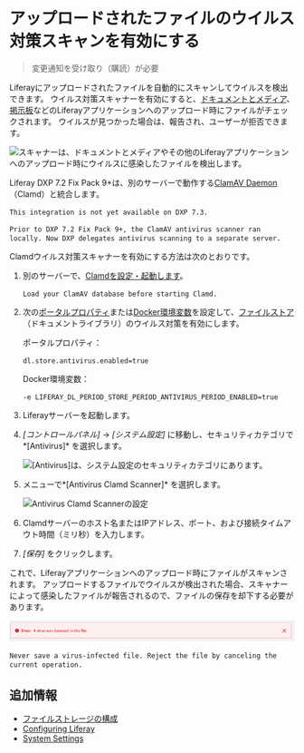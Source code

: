 # アップロードされたファイルのウイルス対策スキャンを有効にする

> 変更通知を受け取り（購読）が必要

Liferayにアップロードされたファイルを自動的にスキャンしてウイルスを検出できます。 ウイルス対策スキャナーを有効にすると、[ドキュメントとメディア](../../content-authoring-and-management/documents-and-media/introduction-to-documents-and-media.md)、[掲示板](../../collaboration-and-social/message-boards/user-guide/getting-started-with-message-boards.md)などのLiferayアプリケーションへのアップロード時にファイルがチェックされます。 ウイルスが見つかった場合は、報告され、ユーザーが拒否できます。

![スキャナーは、ドキュメントとメディアやその他のLiferayアプリケーションへのアップロード時にウイルスに感染したファイルを検出します。](./enabling-antivirus-scanning-for-uploaded-files/images/01.png)

Liferay DXP 7.2 Fix Pack 9+は、別のサーバーで動作する[ClamAV Daemon](https://www.clamav.net/documents/scanning#clamd)（Clamd）と統合します。

```{note}
This integration is not yet available on DXP 7.3.
```

```{note}
Prior to DXP 7.2 Fix Pack 9+, the ClamAV antivirus scanner ran locally. Now DXP delegates antivirus scanning to a separate server.
```

Clamdウイルス対策スキャナーを有効にする方法は次のとおりです。

1.  別のサーバーで、[Clamdを設定・起動します](https://www.clamav.net/documents/scanning#clamd)。

    ```{important}
    Load your ClamAV database before starting Clamd.
    ```

2.  次の[ポータルプロパティ](configuring-file-storage.md)または[Docker環境変数](../../installation-and-upgrades/reference/portal-properties.md)を設定して、[ファイルストア](../../installation-and-upgrades/installing-liferay/using-liferay-docker-images/configuring-containers.md)（ドキュメントライブラリ）のウイルス対策を有効にします。

    ポータルプロパティ：

    ``` properties
    dl.store.antivirus.enabled=true
    ```

    Docker環境変数：

    ``` properties
    -e LIFERAY_DL_PERIOD_STORE_PERIOD_ANTIVIRUS_PERIOD_ENABLED=true
    ```

3.  Liferayサーバーを起動します。

4.  *[コントロールパネル]* → *[システム設定]* に移動し、セキュリティカテゴリで*[Antivirus]* を選択します。

    ![[Antivirus]は、システム設定のセキュリティカテゴリにあります。](./enabling-antivirus-scanning-for-uploaded-files/images/02.png)

5.  メニューで*[Antivirus Clamd Scanner]* を選択します。

    ![Antivirus Clamd Scannerの設定](./enabling-antivirus-scanning-for-uploaded-files/images/03.png)

6.  Clamdサーバーのホスト名またはIPアドレス、ポート、および接続タイムアウト時間（ミリ秒）を入力します。

7.  *[保存]* をクリックします。

これで、Liferayアプリケーションへのアップロード時にファイルがスキャンされます。 アップロードするファイルでウイルスが検出された場合、スキャナーによって感染したファイルが報告されるので、ファイルの保存を却下する必要があります。

![これがウイルス検出メッセージです。](./enabling-antivirus-scanning-for-uploaded-files/images/04.png)

```{important}
Never save a virus-infected file. Reject the file by canceling the current operation.
```

## 追加情報

  - [ファイルストレージの構成](./configuring-file-storage.md)
  - [Configuring Liferay](../configuring_liferay.html)
  - [System Settings](../configuring-liferay/system-settings.md)
